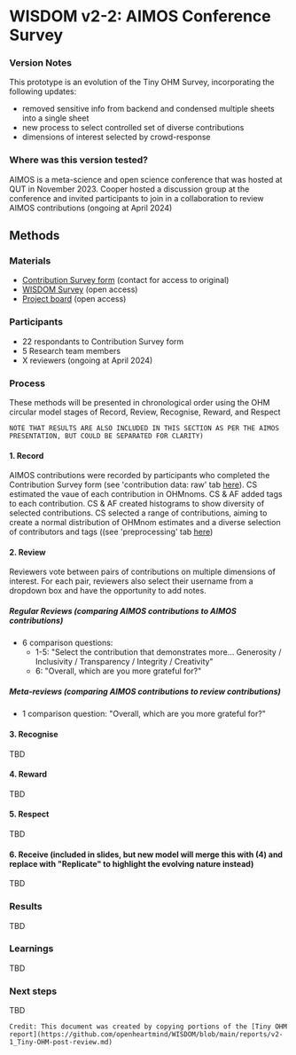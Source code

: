 # WISDOM v2-2: AIMOS Conference Survey

### Version Notes
This prototype is an evolution of the Tiny OHM Survey, incorporating the following updates:
- removed sensitive info from backend and condensed multiple sheets into a single sheet
- new process to select controlled set of diverse contributions
- dimensions of interest selected by crowd-response

### Where was this version tested?
AIMOS is a meta-science and open science conference that was hosted at QUT in November 2023. Cooper hosted a discussion group at the conference and invited participants to join in a collaboration to review AIMOS contributions (ongoing at April 2024)

## Methods
### Materials
- [Contribution Survey form](https://forms.gle/nyAr8baUuQ23FdUK9) (contact for access to original)
- [WISDOM Survey](https://docs.google.com/spreadsheets/d/1kQJM2kEVulzwXBQZuvR46wxaQY5_ohm0rbndIkdEkSE/edit?usp=sharing) (open access)
- [Project board](https://github.com/orgs/openheartmind/projects/1) (open access)

### Participants
- 22 respondants to Contribution Survey form
- 5 Research team members
- X reviewers (ongoing at April 2024)

### Process
These methods will be presented in chronological order using the OHM circular model stages of Record, Review, Recognise, Reward, and Respect 
~~~ 
NOTE THAT RESULTS ARE ALSO INCLUDED IN THIS SECTION AS PER THE AIMOS PRESENTATION, BUT COULD BE SEPARATED FOR CLARITY)
~~~

#### 1. Record
AIMOS contributions were recorded by participants who completed the Contribution Survey form (see 'contribution data: raw' tab [here](https://docs.google.com/spreadsheets/d/1kQJM2kEVulzwXBQZuvR46wxaQY5_ohm0rbndIkdEkSE/edit?usp=sharing)). CS estimated the vaue of each contribution in OHMnoms. CS & AF added tags to each contribution. CS & AF created histograms to show diversity of selected contributions. CS selected a range of contributions, aiming to create a normal distribution of OHMnom estimates and a diverse selection of contributors and tags ((see 'preprocessing' tab [here](https://docs.google.com/spreadsheets/d/1kQJM2kEVulzwXBQZuvR46wxaQY5_ohm0rbndIkdEkSE/edit?usp=sharing))

#### 2. Review
Reviewers vote between pairs of contributions on multiple dimensions of interest. For each pair, reviewers also select their username from a dropdown box and have the opportunity to add notes.

##### Regular Reviews (comparing AIMOS contributions to AIMOS contributions)
- 6 comparison questions:
  - 1-5: "Select the contribution that demonstrates more... Generosity / Inclusivity / Transparency /	Integrity /	Creativity"
  - 6: "Overall, which are you more grateful for?"

##### Meta-reviews  (comparing AIMOS contributions to review contributions)
- 1 comparison question: "Overall, which are you more grateful for?"

#### 3. Recognise
TBD

#### 4. Reward
TBD

#### 5. Respect
TBD

#### 6. Receive (included in slides, but new model will merge this with (4) and replace with "Replicate" to highlight the evolving nature instead)
TBD

### Results
TBD

### Learnings
TBD

### Next steps
TBD


~~~
Credit: This document was created by copying portions of the [Tiny OHM report](https://github.com/openheartmind/WISDOM/blob/main/reports/v2-1_Tiny-OHM-post-review.md)


